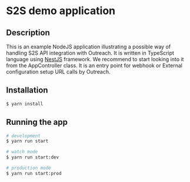 # S2S demo application

## Description

This is an example NodeJS application illustrating a possible way of handling S2S API integration with Outreach.
It is written in TypeScript language using [NestJS](https://nestjs.com/) framework.
We recommend to start looking into it from the AppController class.
It is an entry point for webhook or External configuration setup URL calls by Outreach.

## Installation

```bash
$ yarn install
```

## Running the app

```bash
# development
$ yarn run start

# watch mode
$ yarn run start:dev

# production mode
$ yarn run start:prod
```
